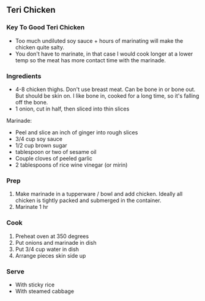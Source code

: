 ## Teri Chicken

### Key To Good Teri Chicken


* Too much undiluted soy sauce + hours of marinating will make the chicken quite salty.
* You don't have to marinate, in that case I would cook longer at a lower temp so the meat has more contact time with the marinade.

### Ingredients

* 4-8 chicken thighs. Don't use breast meat. Can be bone in or bone out. But should be skin on. I like bone in, cooked for a long time, so it's falling off the bone.
* 1 onion, cut in half, then sliced into thin slices

Marinade:

* Peel and slice an inch of ginger into rough slices
* 3/4 cup soy sauce
* 1/2 cup brown sugar
* tablespoon or two of sesame oil
* Couple cloves of peeled garlic
* 2 tablespoons of rice wine vinegar (or mirin)

### Prep

1. Make marinade in a tupperware / bowl and add chicken. Ideally all chicken is tightly packed and submerged in the container.
2. Marinate 1 hr

### Cook

1. Preheat oven at 350 degrees 
2. Put onions and marinade in dish
3. Put 3/4 cup water in dish
3. Arrange pieces skin side up

### Serve

* With sticky rice
* With steamed cabbage

